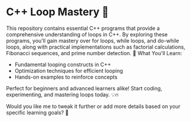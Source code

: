# C++ Loop Mastery 🚀
This repository contains essential C++ programs that provide a comprehensive understanding of loops in C++. By exploring these programs, you'll gain mastery over for loops, while loops, and do-while loops, along with practical implementations such as factorial calculations, Fibonacci sequences, and prime number detection.
📌 What You'll Learn:
- Fundamental looping constructs in C++
- Optimization techniques for efficient looping
- Hands-on examples to reinforce concepts

Perfect for beginners and advanced learners alike! Start coding, experimenting, and mastering loops today. 💡🔥

Would you like me to tweak it further or add more details based on your specific learning goals? 🚀
